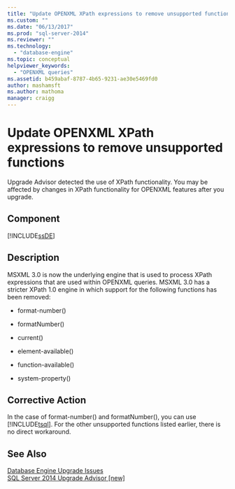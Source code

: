 ```yaml
---
title: "Update OPENXML XPath expressions to remove unsupported functions | Microsoft Docs"
ms.custom: ""
ms.date: "06/13/2017"
ms.prod: "sql-server-2014"
ms.reviewer: ""
ms.technology: 
  - "database-engine"
ms.topic: conceptual
helpviewer_keywords: 
  - "OPENXML queries"
ms.assetid: b459abaf-8787-4b65-9231-ae30e5469fd0
author: mashamsft
ms.author: mathoma
manager: craigg
---
```

# Update OPENXML XPath expressions to remove unsupported functions
  Upgrade Advisor detected the use of XPath functionality. You may be affected by changes in XPath functionality for OPENXML features after you upgrade.  
  
## Component  
 [!INCLUDE[ssDE](../../includes/ssde-md.md)]  
  
## Description  
 MSXML 3.0 is now the underlying engine that is used to process XPath expressions that are used within OPENXML queries. MSXML 3.0 has a stricter XPath 1.0 engine in which support for the following functions has been removed:  
  
-   format-number()  
  
-   formatNumber()  
  
-   current()  
  
-   element-available()  
  
-   function-available()  
  
-   system-property()  
  
## Corrective Action  
 In the case of format-number() and formatNumber(), you can use [!INCLUDE[tsql](../../includes/tsql-md.md)]. For the other unsupported functions listed earlier, there is no direct workaround.  
  
## See Also  
 [Database Engine Upgrade Issues](../../../2014/sql-server/install/database-engine-upgrade-issues.md)   
 [SQL Server 2014 Upgrade Advisor &#91;new&#93;](/sql/2014/sql-server/install/sql-server-2014-upgrade-advisor)  
  
  
